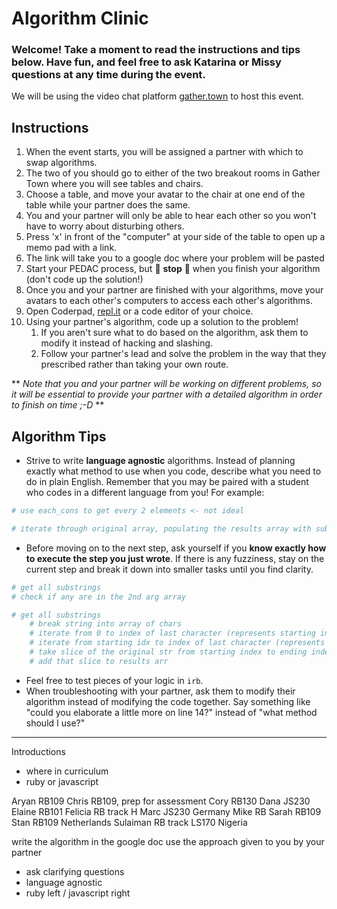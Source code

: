 # Algorithm Clinic

### Welcome! Take a moment to read the instructions and tips below. Have fun, and feel free to ask Katarina or Missy questions at any time during the event.

We will be using the video chat platform [gather.town](http://gather.town) to host this event. 

## Instructions

1. When the event starts, you will be assigned a partner with which to swap algorithms.
2. The two of you should go to either of the two breakout rooms in Gather Town where you will see tables and chairs.
3. Choose a table, and move your avatar to the chair at one end of the table while your partner does the same.
4. You and your partner will only be able to hear each other so you won't have to worry about disturbing others.
5. Press 'x' in front of the "computer" at your side of the table to open up a memo pad with a link.
6. The link will take you to a google doc where your problem will be pasted
7. Start your PEDAC process, but 🛑 **stop** 🛑 when you finish your algorithm (don't code up the solution!) 
8. Once you and your partner are finished with your algorithms, move your avatars to each other's computers to access each other's algorithms.
9. Open Coderpad, [repl.it](http://repl.it) or a code editor of your choice.
10. Using your partner's algorithm, code up a solution to the problem! 
    1. If you aren't sure what to do based on the algorithm, ask them to modify it instead of hacking and slashing.
    2. Follow your partner's lead and solve the problem in the way that they prescribed rather than taking your own route.

** *Note that you and your partner will be working on different problems, so it will be essential to provide your partner with a detailed algorithm in order to finish on time ;-D* **

## Algorithm Tips

- Strive to write **language agnostic** algorithms. Instead of planning exactly what method to use when you code, describe what you need to do in plain English. Remember that you may be paired with a student who codes in a different language from you! For example:

```ruby
# use each_cons to get every 2 elements <- not ideal

# iterate through original array, populating the results array with subarrays containing every combination of two consecutive elements <- good
```

- Before moving on to the next step, ask yourself if you **know exactly how to execute the step you just wrote**. If there is any fuzziness, stay on the current step and break it down into smaller tasks until you find clarity.

```ruby
# get all substrings 
# check if any are in the 2nd arg array
```

```ruby
# get all substrings
	# break string into array of chars
	# iterate from 0 to index of last character (represents starting index)
	# iterate from starting idx to index of last character (represents ending index)
	# take slice of the original str from starting index to ending index
	# add that slice to results arr
```

- Feel free to test pieces of your logic in `irb`.
- When troubleshooting with your partner, ask them to modify their algorithm instead of modifying the code together. Say something like "could you elaborate a little more on line 14?" instead of "what method should I use?"

---

Introductions
- where in curriculum
- ruby or javascript

Aryan RB109
Chris RB109, prep for assessment
Cory RB130
Dana JS230
Elaine RB101
Felicia RB track
H
Marc JS230 Germany
Mike RB
Sarah RB109
Stan RB109 Netherlands
Sulaiman RB track LS170 Nigeria

write the algorithm in the google doc
use the approach given to you by your partner
- ask clarifying questions
- language agnostic 
- ruby left / javascript right


